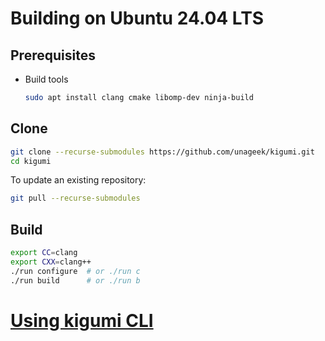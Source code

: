 # Building on Ubuntu 24.04 LTS

## Prerequisites

- Build tools

  ```bash
  sudo apt install clang cmake libomp-dev ninja-build
  ```

## Clone

```bash
git clone --recurse-submodules https://github.com/unageek/kigumi.git
cd kigumi
```

To update an existing repository:

```bash
git pull --recurse-submodules
```

## Build

```bash
export CC=clang
export CXX=clang++
./run configure  # or ./run c
./run build      # or ./run b
```

# [Using kigumi CLI](cli.md)
